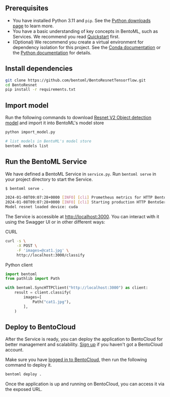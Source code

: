 ## Prerequisites

- You have installed Python 3.11 and `pip`. See the [Python downloads page](https://www.python.org/downloads/) to learn more.
- You have a basic understanding of key concepts in BentoML, such as Services. We recommend you read [Quickstart](https://docs.bentoml.com/en/1.2/get-started/quickstart.html) first.
- (Optional) We recommend you create a virtual environment for dependency isolation for this project. See the [Conda documentation](https://conda.io/projects/conda/en/latest/user-guide/tasks/manage-environments.html) or the [Python documentation](https://docs.python.org/3/library/venv.html) for details.

## Install dependencies

```bash
git clone https://github.com/bentoml/BentoResnetTensorflow.git
cd BentoResnet
pip install -r requirements.txt
```

## Import model

Run the following commands to download [Resnet V2 Object detection model](https://www.kaggle.com/models/tensorflow/faster-rcnn-inception-resnet-v2) and import it into BentoML's model store

```bash
python import_model.py

# list models in BentoML's model store
bentoml models list
```

## Run the BentoML Service

We have defined a BentoML Service in `service.py`. Run `bentoml serve` in your project directory to start the Service.

```bash
$ bentoml serve .

2024-01-08T09:07:28+0000 [INFO] [cli] Prometheus metrics for HTTP BentoServer from "service:Resnet" can be accessed at http://localhost:3000/metrics.
2024-01-08T09:07:28+0000 [INFO] [cli] Starting production HTTP BentoServer from "service:Resnet" listening on http://localhost:3000 (Press CTRL+C to quit)
Model resnet loaded device: cuda
```

The Service is accessible at [http://localhost:3000](http://localhost:3000/). You can interact with it using the Swagger UI or in other different ways:

CURL

```bash
curl -s \
     -X POST \
     -F 'images=@cat1.jpg' \
     http://localhost:3000/classify
```

Python client

```python
import bentoml
from pathlib import Path

with bentoml.SyncHTTPClient("http://localhost:3000") as client:
    result = client.classify(
        images=[
            Path("cat1.jpg"),
        ],
    )
```

## Deploy to BentoCloud

After the Service is ready, you can deploy the application to BentoCloud for better management and scalability. [Sign up](https://www.bentoml.com/) if you haven't got a BentoCloud account.

Make sure you have [logged in to BentoCloud](https://docs.bentoml.com/en/latest/bentocloud/how-tos/manage-access-token.html), then run the following command to deploy it.

```bash
bentoml deploy .
```

Once the application is up and running on BentoCloud, you can access it via the exposed URL.
